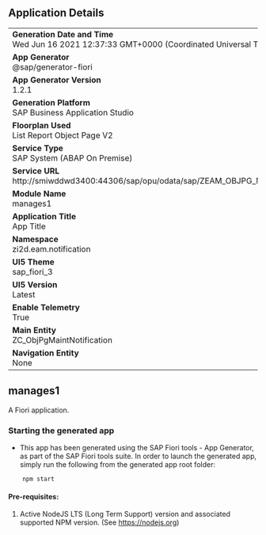## Application Details
|               |
| ------------- |
|**Generation Date and Time**<br>Wed Jun 16 2021 12:37:33 GMT+0000 (Coordinated Universal Time)|
|**App Generator**<br>@sap/generator-fiori|
|**App Generator Version**<br>1.2.1|
|**Generation Platform**<br>SAP Business Application Studio|
|**Floorplan Used**<br>List Report Object Page V2|
|**Service Type**<br>SAP System (ABAP On Premise)|
|**Service URL**<br>http://smiwddwd3400:44306/sap/opu/odata/sap/ZEAM_OBJPG_MAINTNOTIFICATION_SRV/
|**Module Name**<br>manages1|
|**Application Title**<br>App Title|
|**Namespace**<br>zi2d.eam.notification|
|**UI5 Theme**<br>sap_fiori_3|
|**UI5 Version**<br>Latest|
|**Enable Telemetry**<br>True|
|**Main Entity**<br>ZC_ObjPgMaintNotification|
|**Navigation Entity**<br>None|

## manages1

A Fiori application.

### Starting the generated app

-   This app has been generated using the SAP Fiori tools - App Generator, as part of the SAP Fiori tools suite.  In order to launch the generated app, simply run the following from the generated app root folder:

```
    npm start
```

#### Pre-requisites:

1. Active NodeJS LTS (Long Term Support) version and associated supported NPM version.  (See https://nodejs.org)



